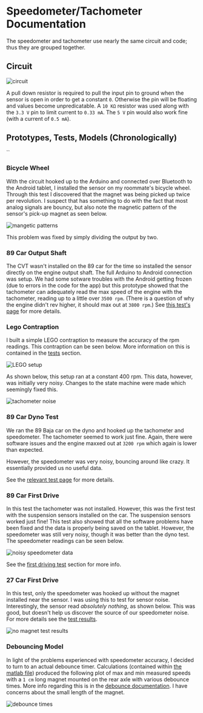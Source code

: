 # Speedometer/Tachometer Documentation

The speedometer and tachometer use nearly the same circuit and code; thus they are grouped together.


## Circuit

![circuit](sensor_circuit.png)

A pull down resistor is required to pull the input pin to ground when the sensor is open in order to get a constant ``0``. Otherwise the pin will be floating and values become unpredicatable. A ``10 KΩ`` resistor was used along with the ``3.3 V`` pin to limit current to ``0.33 mA``. The ``5 V`` pin would also work fine (with a current of ``0.5 mA``).

## Prototypes, Tests, Models (Chronologically)
``
### Bicycle Wheel

With the circuit hooked up to the Arduino and connected over Bluetooth to the Android tablet, I installed the sensor on my roommate's bicycle wheel. Through this test I discovered that the magnet was being picked up twice per revolution. I suspect that has something to do with the fact that most analog signals are bouncy, but also note the magnetic pattern of the sensor's pick-up magnet as seen below.

![mangetic patterns](aleph/horizontal.gif)

This problem was fixed by simply dividing the output by two.

### 89 Car Output Shaft

The CVT wasn't installed on the 89 car for the time so installed the sensor directly on the engine output shaft. The full Arduino to Android connection was setup. We had some sotware troubles with the Android getting frozen (due to errors in the code for the app) but this prototype showed that the tachometer can adequately read the max speed of the engine with the tachometer, reading up to a little over ``3500 rpm``. (There is a question of why the engine didn't rev higher, it should max out at ``3800 rpm``.) See [this test's page](../tests/tachometer_output_shaft/) for more details.

### Lego Contraption

I built a simple LEGO contraption to measure the accuracy of the rpm readings. This contraption can be seen below. More information on this is contained in the [tests](../tests/lego_tachometer/) section.

![LEGO setup](../tests/lego_tachometer/lego_contraption.jpg)

As shown below, this setup ran at a constant 400 rpm. This data, however, was initially very noisy. Changes to the state machine were made which seemingly fixed this.

![tachometer noise](../tests/lego_tachometer/noise_reduction.png)

### 89 Car Dyno Test

We ran the 89 Baja car on the dyno and hooked up the tachometer and speedometer. The tachometer seemed to work just fine. Again, there were software issues and the engine maxxed out at ``3200 rpm`` which again is lower than expected.

However, the speedometer was very noisy, bouncing around like crazy. It essentially provided us no useful data.

See the [relevant test page](../tests/speedotachometer_car_dyno/) for more details.

### 89 Car First Drive

In this test the tachometer was not installed. However, this was the first test with the suspension sensors installed on the car. The suspension sensors worked just fine! This test also showed that all the software problems have been fixed and the data is properly being saved on the tablet. However, the speedometer was still very noisy, though it was better than the dyno test. The speedometer readings can be seen below.

![noisy speedometer data](../tests/driving_tests/2018-02-17_first_instrumentation_test/plots/speedo_smooth.png)

See the [first driving test](../tests/driving_tests/2018-02-17_first_instrumentation_test/) section for more info.

### 27 Car First Drive

In this test, only the speedometer was hooked up without the magnet installed near the sensor. I was using this to test for sensor noise. Interestingly, the sensor read *absolutely nothing*, as shown below. This was good, but doesn't help us discover the source of our speedometer noise. For more details see the [test results](../tests/driving_tests/2018-03-30_no_magnet_test).

![no magnet test results](../tests/driving_tests/2018-03-30_no_magnet_test/speed_readings.png)

### Debouncing Model

In light of the problems experienced with speedometer accuracy, I decided to turn to an actual debounce timer. Calculations (contained within [the matlab file](debounce_timer.m)) produced the following plot of max and min measured speeds with a ``1 cm`` long magnet mounted on the rear axle with various debounce times. More info regarding this is in the [debounce documentation](debouncing.md). I have concerns about the small length of the magnet.

![debounce times](debounce_timer.png)
